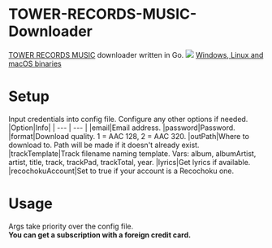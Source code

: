 
# TOWER-RECORDS-MUSIC-Downloader
[TOWER RECORDS MUSIC](https://dereferer.me/?https://music.tower.jp/home/) downloader written in Go.
![](https://i.imgur.com/m5I6WYP.png)
[Windows, Linux and macOS binaries](https://github.com/Sorrow446/TOWER-RECORDS-MUSIC-Downloader/releases)

# Setup
Input credentials into config file.
Configure any other options if needed.
|Option|Info|
| --- | --- |
|email|Email address.
|password|Password.
|format|Download quality. 1 = AAC 128, 2 = AAC 320.
|outPath|Where to download to. Path will be made if it doesn't already exist.
|trackTemplate|Track filename naming template. Vars: album, albumArtist, artist, title, track, trackPad, trackTotal, year.
|lyrics|Get lyrics if available.
|recochokuAccount|Set to true if your account is a Recochoku one.

# Usage
Args take priority over the config file.    
**You can get a subscription with a foreign credit card.**